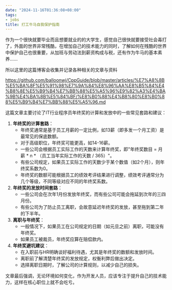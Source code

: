 ```yaml
---
date: "2024-11-16T01:36:08+08:00"
tags:
- jobs
title: 打工牛马自我保护指南
---
```


作为一个很快就要毕业而且想要就业的的大学生，感觉自己很快就要接受社会毒打了，外面的世界非常残酷，在增加自己的技术能力的同时，了解如何在残酷的世界中保护自己也很重要，从加班与劳动法到薪资构成与税，还有作为牛马的基本素养......

所以这里的这篇博客会收集并记录各种相关的文章与资料

https://github.com/balloonwj/CppGuide/blob/master/articles/%E7%A8%8B%E5%BA%8F%E5%91%98%E7%9A%84%E8%96%AA%E8%B5%84%E4%B8%8E%E5%B9%B4%E7%BB%88%E5%A5%96%E9%82%A3%E4%BA%9B%E4%BA%8B%E5%84%BF/%E8%B0%88%E4%B8%80%E8%B0%88%E5%B9%B4%E7%BB%88%E5%A5%96.md

这篇文章主要讨论了IT行业程序员年终奖的计算和发放中的一些常见套路和建议：

1.  **年终奖的计算套路**：
    - 年终奖通常是基于员工月薪的一定比例，如13薪（即多发一个月工资）是最常见的保底数额。
    - 对于高级职位，年终奖可能更高，如14-16薪。
    - 一些公司会根据员工实际工作的天数来计算年终奖，即"年终奖数目 = 月薪 \* n \* （员工当年实际工作的天数 / 365）"。
    - 有些公司规定，如果员工实际工作的天数少于某个数值（如2个月），则年终奖系数为0。
    - 年终奖的数额可能根据员工的绩效考评结果进行调整，绩效考评通常分为几个等级，不同等级对应不同的年终奖系数。
2.  **年终奖的发放时间套路**：
    - 一些公司会在次年1月份发放年终奖，而有些公司可能会拖延到次年的三四月份。
    - 有些公司为了防止员工离职，会故意延迟年终奖的发放，甚至拖到第二年的下半年。
3.  **离职与年终奖**：
    - 一般情况下，如果员工在公司规定的日期（如元旦之前）离职，可能没有年终奖。
    - 如果员工被裁员，年终奖应算在赔偿款内。
4.  **年终奖避坑建议**：
    - 在入职前与HR明确谈好福利待遇，尤其是年终奖的数额和发放时间。
    - 离职前了解清楚年终奖的发放规定，权衡利弊后做出决定。
    - 选择离职日期时，了解公司的计算规则，以减少自己的损失。

文章最后强调，无论环境如何变化，作为开发人员，应该专注于提升自己的技术能力，这样在核心职位上就不会吃亏。
